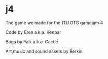 # j4
The game we made for the ITU OTG gamejam 4

Code by Eren a.k.a. Kenpar

Bugs by Faik a.k.a. Cactie

Art,music and sound assets by Berkin
